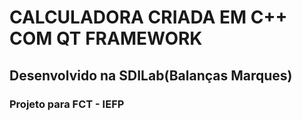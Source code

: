 # CALCULADORA CRIADA EM C++ COM QT FRAMEWORK

## Desenvolvido na SDILab(Balanças Marques)
### Projeto para FCT - IEFP
